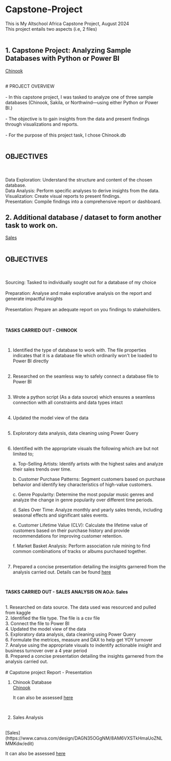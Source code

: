 # Capstone-Project
This is My Altschool Africa Capstone Project, August 2024
<br />
This project entails two aspects (i.e, 2 files)
<br />
<br />

## 1. Capstone Project: Analyzing Sample Databases with Python or Power BI
  [Chinook](https://github.com/Ojayy94/Capstone-Project/blob/main/chinook(python%20script))

   <br />
# PROJECT OVERVIEW
<br />
<br />
- In this capstone project, I was tasked to analyze one of three sample databases (Chinook, Sakila, or Northwind—using either Python or Power BI.)
<br /> <br />
- The objective is to gain insights from the data and present findings through visualizations and reports.
<br /> <br />
- For the purpose of this project task, I chose Chinook.db
<br /> <br />

## OBJECTIVES   
<br />
<br />
Data Exploration: Understand the structure and content of the chosen database.
<br />
Data Analysis: Perform specific analyses to derive insights from the data.
<br />
Visualization: Create visual reports to present findings.
<br />
Presentation: Compile findings into a comprehensive report or dashboard.

<br />

## 2. Additional database / dataset to form another task to work on. 
   [Sales](https://github.com/Ojayy94/Capstone-Project/blob/main/Sales_v2)
<br />
<br />

## OBJECTIVES
   <br /> 
<br />
Sourcing: Tasked to individually sought out for a database of my choice
<br /> <br />
Preparation: Analyse and make explorative analysis on the report and generate impactful insights
<br /> <br />
Presentation: Prepare an adequate report on you findings to stakeholders.
<br /> <br />

<br />

**TASKS CARRIED OUT - CHINOOK**

<br />

1. Identified the type of database to work with. The file properties indicates that it is a database file which ordinarily won't be loaded to Power BI directly
<br /> <br />
2. Researched on the seamless way to safely connect a database file to Power BI
<br /> <br />
3. Wrote a python script (As a data source) which ensures a seamless connection with all constraints and data types intact
<br /> <br />
4. Updated the model view of the data
<br /> <br />
5. Exploratory data analysis, data cleaning using Power Query
<br /> <br />
6. Identified with the appropriate visuals the following which are but not limited to;

   	a. Top-Selling Artists: Identify artists with the highest sales and analyze their sales trends over time.

   	b. Customer Purchase Patterns: Segment customers based on purchase behavior and identify key characteristics of high-value customers.

   	c. Genre Popularity: Determine the most popular music genres and analyze the change in genre popularity over different time periods.

   	d. Sales Over Time: Analyze monthly and yearly sales trends, including seasonal effects and significant sales events.

   	e. Customer Lifetime Value (CLV): Calculate the lifetime value of customers based on their purchase history and provide recommendations for improving customer retention.

   	f. Market Basket Analysis: Perform association rule mining to find common combinations of tracks or albums purchased together.
<br /> <br />
8. Prepared a concise presentation detailing the insights garnered from the analysis carried out. Details can be found [here](https://docs.google.com/document/d/1NVuKAm-d5sUYn-IybbB4wowRM300COwgVeef5nrmdhc/edit)


<br />

**TASKS CARRIED OUT - SALES ANALYSIS ON AOJr. Sales**

<br />
1. Researched on data source. The data used was resourced and pulled from kaggle
<br />
2. Identified the file type. The file is a csv file
<br />
3. Connect the file to Power BI
<br />
4. Updated the model view of the data
<br />
5. Exploratory data analysis, data cleaning using Power Query
<br />
6. Formulate the metrices, measure and DAX to help get YOY turnover
<br />
7. Analyse using the appropriate visuals to indentify actionable insight and business turnover over a 4 year period
<br />
8. Prepared a concise presentation detailing the insights garnered from the analysis carried out.
<br />

<br />
# Capstone project Report - Presentation

1. Chinook Database
   <br />
	[Chinook](https://www.canva.com/design/DAGNuuBFX3I/0C67lng_jf1Q91vHJyF8lA/view?utm_content=DAGNuuBFX3I&utm_campaign=designshare&utm_medium=link&utm_source=editor)


	It can also be assessed [here](https://www.canva.com/design/DAGNuuBFX3I/_XW_VuzIKfiuHfUHUZl5Fw/edit)

<br />

2. Sales Analysis
<br />
[Sales](https://www.canva.com/design/DAGN35OGgNM/8AM6VXSTkHmaUoZNLMMKdw/edit)

It can also be assessed [here](https://www.canva.com/design/DAGN35OGgNM/bS0Qq1cYhp2Bfka1mk5oNg/view?utm_content=DAGN35OGgNM&utm_campaign=designshare&utm_medium=link&utm_source=editor)
